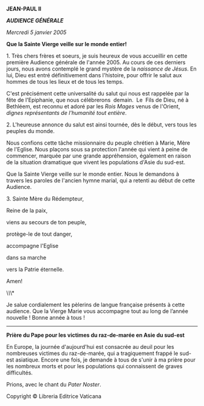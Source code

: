 **JEAN-PAUL II**

***AUDIENCE GÉNÉRALE***

*Mercredi 5 janvier 2005*

**Que la Sainte Vierge veille sur le monde entier!**

1. Très chers frères et soeurs, je suis heureux de vous accueillir en cette première Audience générale de l'année 2005. Au cours de ces derniers jours, nous avons contemplé le grand mystère de la *naissance de Jésus*. En lui, Dieu est entré définitivement dans l'histoire, pour offrir le salut aux hommes de tous les lieux et de tous les temps.

C'est précisément cette universalité du salut qui nous est rappelée par la fête de l'Epiphanie, que nous célébrerons  demain.  Le  Fils de Dieu, né à Bethléem, est reconnu et adoré par les *Rois Mages* venus de l'Orient, *dignes représentants de l'humanité tout entière*.

2. L'heureuse annonce du salut est ainsi tournée, dès le début, vers tous les peuples du monde.

Nous confions cette tâche missionnaire du peuple chrétien à Marie, Mère de l'Eglise. Nous plaçons sous sa protection l'année qui vient à peine de commencer, marquée par une grande appréhension, également en raison de la situation dramatique que vivent les populations d'Asie du sud-est.

Que la Sainte Vierge veille sur le monde entier. Nous le demandons à travers les paroles de l'ancien hymne marial, qui a retenti au début de cette Audience.

3. Sainte Mère du Rédempteur,

Reine de la paix,

viens au secours de ton peuple,

protège-le de tout danger,

accompagne l'Eglise

dans sa marche

vers la Patrie éternelle.

Amen!

\\*\\*\\*

Je salue cordialement les pèlerins de langue française présents à cette audience. Que la Vierge Marie vous accompagne tout au long de l’année nouvelle ! Bonne année à tous !

* * *

**Prière du Pape pour les victimes du raz-de-marée en Asie du sud-est**

En Europe, la journée d'aujourd'hui est consacrée au deuil pour les nombreuses victimes du raz-de-marée, qui a tragiquement frappé le sud-est asiatique. Encore une fois, je demande à tous de s'unir à ma prière pour les nombreux morts et pour les populations qui connaissent de graves difficultés.

Prions, avec le chant du *Pater Noster*.

Copyright © Libreria Editrice Vaticana